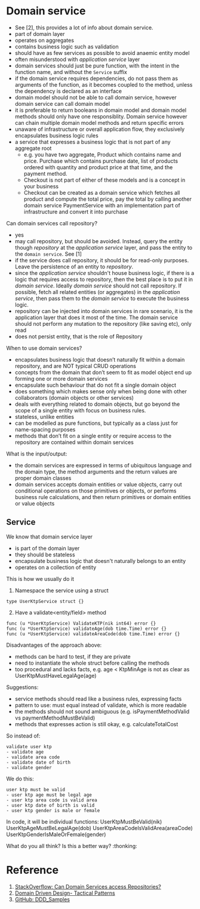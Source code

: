 # Domain service

- See [2], this provides a lot of info about domain service.
- part of domain layer
- operates on aggregates
- contains business logic such as validation
- should have as few services as possible to avoid anaemic entity model
- often misunderstood with _application service_ layer
- domain services should just be pure function, with the intent in the function name, and without the `Service` suffix
- if the domain service requires dependencies, do not pass them as arguments of the function, as it becomes coupled to the method, unless the dependency is declared as an interface
- domain model should not be able to call domain service, however domain service can call domain model
- it is preferable to return booleans in domain model and domain model methods should only have one responsiblity. Domain service however can chain multiple domain model methods and return specific errors
- unaware of infrastructure or overall application flow, they exclusively encapsulates business logic rules
- a service that expresses a business logic that is not part of any aggregate root
    - e.g. you have two aggregate, Product which contains name and price. Purchase which contains purchase date, list of products ordered with quantity and product price at that time, and the payment method.
    - Checkout is not part of either of these models and is a concept in your business
    - Checkout can be created as  a domain service which fetches all product and compute the total price, pay the total by calling another domain service PaymentService with an implementation part of infrastructure and convert it into purchase 

Can domain services call repository?
- yes
- may call repository, but should be avoided. Instead, query the entity though _repository_ at the _application service_ layer, and pass the entity to the `domain service`. See [1]
- if the service does call repository, it should be for read-only purposes. Leave the persistence of an entity to _repository_.
- since the _application service_ shouldn't house business logic, if there is a logic that requires access to repository, then the best place is to put it in _domain service_. Ideally _domain service_ should not call repository. If possible, fetch all related entities (or aggregates) in the _application service_, then pass them to the _domain service_ to execute the business logic.
- repository can be injected into domain services in rare scenario, it is the application layer that does it most of the time. The domain service should not perform any mutation to the repository (like saving etc), only read
- does not persist entity, that is the role of Repository


When to use domain services?
- encapsulates business logic that doesn’t naturally fit within a domain repository, and are NOT typical CRUD operations
- concepts from the domain that don’t seem to fit as model object end up forming one or more domain services
- encapsulate such behaviour that do not fit a single domain object
- does something which makes sense only when being done with other collaborators (domain objects or other services)
- deals with everything related to domain objects, but go beyond the scope of a single entity with focus on business rules.
- stateless, unlike entities
- can be modelled as pure functions, but typically as a class just for name-spacing purposes
- methods that don’t fit on a single entity or require access to the repository are contained within domain services

What is the input/output:
- the domain services are expressed in terms of ubiquitous language and the domain type, the method arguments and the return values are proper domain classes
- domain services accepts domain entities or value objects, carry out conditional operations on those primitives or objects, or performs business rule calculations, and then return primitives or domain entities or value objects

## Service

We know that domain service layer
- is part of the domain layer
- they should be stateless 
- encapsulate business logic that doesn't naturally belongs to an entity
- operates on a collection of entity

This is how we usually do it
1. Namespace the service using a struct
```
type UserKtpService struct {}
```
2. Have a validate<entity/field> method
```
func (u *UserKtpService) ValidateKTP(nik int64) error {}
func (u *UserKtpService) validateAge(dob time.Time) error {}
func (u *UserKtpService) validateAreaCode(dob time.Time) error {}
```

Disadvantages of the approach above:
- methods can be hard to test, if they are private
- need to instantiate the whole struct before calling the methods
- too procedural and lacks facts, e.g. age < KtpMinAge is not as clear as UserKtpMustHaveLegalAge(age)

Suggestions:
- service methods should read like a business rules, expressing facts
- pattern to use: <entity> must equal <fact> instead of validate<entity>, which is more readable
- the methods should not sound ambiguous (e.g. isPaymentMethodValid vs paymentMethodMustBeValid)
- methods that expresses action is still okay, e.g. calculateTotalCost

So instead of:
```
validate user ktp
- validate age
- validate area code
- validate date of birth
- validate gender
```
We do this:
```
user ktp must be valid
- user ktp age must be legal age
- user ktp area code is valid area
- user ktp date of birth is valid
- user ktp gender is male or female
```
In code, it will be individual functions:
UserKtpMustBeValid(nik)
UserKtpAgeMustBeLegalAge(dob)
UserKtpAreaCodeIsValidArea(areaCode)
UserKtpGenderIsMaleOrFemale(gender)

What do you all think? Is this a better way? :thonking:

# Reference

1. [StackOverflow: Can Domain Services access Repositories?](https://stackoverflow.com/questions/26930131/can-domain-services-access-repositories)
2. [Domain Driven Design- Tactical Patterns](http://domaindrivendesigns.blogspot.com/2018/11/domain-services-domain-model-domain.html?m=0)
3. [GitHub: DDD_Samples](https://github.com/VaughnVernon/IDDD_Samples)
